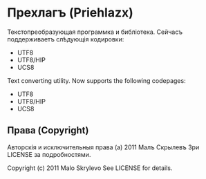 # Прехлагъ (Priehlazx)

Текстопреобразующая программка и библіотека. Сейчасъ поддерживаетъ слѣдующія кодировки:
 * UTF8
 * UTF8/HIP
 * UCS8

Text converting utility. Now supports the following codepages:
 * UTF8
 * UTF8/HIP
 * UCS8

## Права (Copyright)

Авторскія и исключительныя права (а) 2011 Малъ Скрылевъ
Зри LICENSE за подробностями.

Copyright (c) 2011 Malo Skrylevo
See LICENSE for details.

